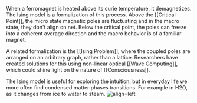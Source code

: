 When a ferromagnet is heated above its curie temperature, it demagnetizes. The Ising model is a formalization of this process. Above the [[Critical Point]], the micro state magnetic poles are fluctuating and in the macro state, they don't align on net. Below the critical point, the poles can freeze into a coherent average direction and the macro behavior is of a familiar magnet.

A related formalization is the [[Ising Problem]], where the coupled poles are arranged on an arbitrary graph, rather than a lattice. Researchers have created solutions for this using non-linear optical [[Wave Computing]], which could shine light on the nature of [[Consciousness]].

The Ising model is useful for exploring the intuition, but in everyday life we more often find condensed matter phases transitions. For example in H2O, as it changes from ice to water to steam.
![align=left](https://upload.wikimedia.org/wikipedia/commons/6/62/Spin_glass_by_Zureks.svg)